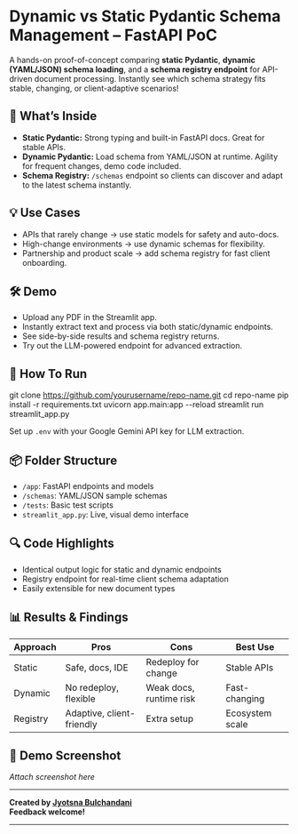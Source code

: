 # Dynamic vs Static Pydantic Schema Management – FastAPI PoC

A hands-on proof-of-concept comparing **static Pydantic**, **dynamic (YAML/JSON) schema loading**, and a **schema registry endpoint** for API-driven document processing. Instantly see which schema strategy fits stable, changing, or client-adaptive scenarios!

## 🚦 What’s Inside

- **Static Pydantic:** Strong typing and built-in FastAPI docs. Great for stable APIs.
- **Dynamic Pydantic:** Load schema from YAML/JSON at runtime. Agility for frequent changes, demo code included.
- **Schema Registry:** `/schemas` endpoint so clients can discover and adapt to the latest schema instantly.

## 💡 Use Cases

- APIs that rarely change → use static models for safety and auto-docs.
- High-change environments → use dynamic schemas for flexibility.
- Partnership and product scale → add schema registry for fast client onboarding.

## 🛠️ Demo

- Upload any PDF in the Streamlit app.
- Instantly extract text and process via both static/dynamic endpoints.
- See side-by-side results and schema registry returns.
- Try out the LLM-powered endpoint for advanced extraction.

## 🚀 How To Run

git clone https://github.com/yourusername/repo-name.git
cd repo-name
pip install -r requirements.txt
uvicorn app.main:app --reload
streamlit run streamlit_app.py




Set up `.env` with your Google Gemini API key for LLM extraction.

## 📦 Folder Structure

- `/app`: FastAPI endpoints and models  
- `/schemas`: YAML/JSON sample schemas  
- `/tests`: Basic test scripts  
- `streamlit_app.py`: Live, visual demo interface

## 🔍 Code Highlights

- Identical output logic for static and dynamic endpoints
- Registry endpoint for real-time client schema adaptation
- Easily extensible for new document types

## 📊 Results & Findings

| Approach  | Pros                       | Cons                   | Best Use      |
|-----------|----------------------------|------------------------|---------------|
| Static    | Safe, docs, IDE            | Redeploy for change    | Stable APIs   |
| Dynamic   | No redeploy, flexible      | Weak docs, runtime risk| Fast-changing |
| Registry  | Adaptive, client-friendly  | Extra setup            | Ecosystem scale|

## 📸 Demo Screenshot

*Attach screenshot here*

---

**Created by [Jyotsna Bulchandani](https://linkedin.com/in/jyotsna-bulchandani)**  
**Feedback welcome!**

---
